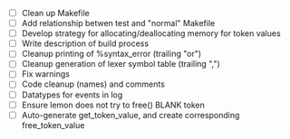 - [ ] Clean up Makefile
- [ ] Add relationship betwen test and "normal" Makefile
- [ ] Develop strategy for allocating/deallocating memory for token values
- [ ] Write description of build process
- [ ] Cleanup printing of %syntax_error (trailing "or")
- [ ] Cleanup generation of lexer symbol table (trailing ",")
- [ ] Fix warnings
- [ ] Code cleanup (names) and comments
- [ ] Datatypes for events in log
- [ ] Ensure lemon does not try to free() BLANK token
- [ ] Auto-generate get_token_value, and create corresponding free_token_value